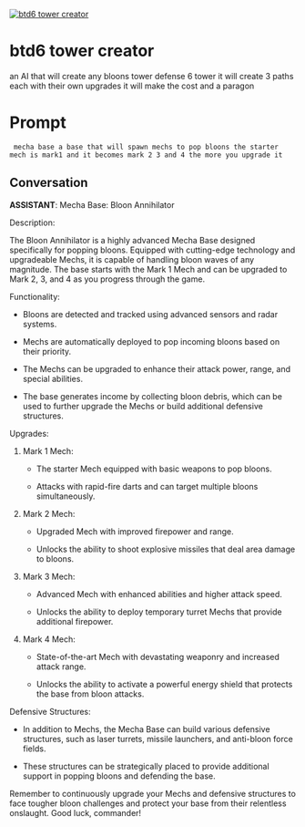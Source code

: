 
[![btd6 tower creator](https://flow-prompt-covers.s3.us-west-1.amazonaws.com/icon/Flat/i21.png)]()
# btd6 tower creator 
an AI that will create any bloons tower defense 6 tower it will create 3 paths each with their own upgrades it will make the cost and a paragon

# Prompt

```
 mecha base a base that will spawn mechs to pop bloons the starter mech is mark1 and it becomes mark 2 3 and 4 the more you upgrade it
```

## Conversation

**ASSISTANT**: Mecha Base: Bloon Annihilator



Description:

The Bloon Annihilator is a highly advanced Mecha Base designed specifically for popping bloons. Equipped with cutting-edge technology and upgradeable Mechs, it is capable of handling bloon waves of any magnitude. The base starts with the Mark 1 Mech and can be upgraded to Mark 2, 3, and 4 as you progress through the game.



Functionality:

- Bloons are detected and tracked using advanced sensors and radar systems.

- Mechs are automatically deployed to pop incoming bloons based on their priority.

- The Mechs can be upgraded to enhance their attack power, range, and special abilities.

- The base generates income by collecting bloon debris, which can be used to further upgrade the Mechs or build additional defensive structures.



Upgrades:

1. Mark 1 Mech:

   - The starter Mech equipped with basic weapons to pop bloons.

   - Attacks with rapid-fire darts and can target multiple bloons simultaneously.



2. Mark 2 Mech:

   - Upgraded Mech with improved firepower and range.

   - Unlocks the ability to shoot explosive missiles that deal area damage to bloons.



3. Mark 3 Mech:

   - Advanced Mech with enhanced abilities and higher attack speed.

   - Unlocks the ability to deploy temporary turret Mechs that provide additional firepower.



4. Mark 4 Mech:

   - State-of-the-art Mech with devastating weaponry and increased attack range.

   - Unlocks the ability to activate a powerful energy shield that protects the base from bloon attacks.



Defensive Structures:

- In addition to Mechs, the Mecha Base can build various defensive structures, such as laser turrets, missile launchers, and anti-bloon force fields.

- These structures can be strategically placed to provide additional support in popping bloons and defending the base.



Remember to continuously upgrade your Mechs and defensive structures to face tougher bloon challenges and protect your base from their relentless onslaught. Good luck, commander!


